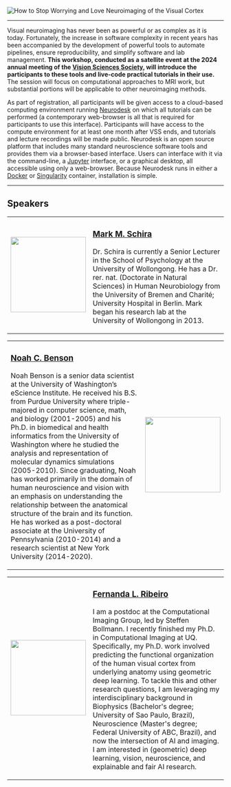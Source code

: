 ![How to Stop Worrying and Love Neuroimaging of the Visual Cortex](images/header.webp "How to stop worrying...")

---

Visual neuroimaging has never been as powerful or as complex as it is
today. Fortunately, the increase in software complexity in recent years has been
accompanied by the development of powerful tools to automate pipelines, ensure
reproducibility, and simplify software and lab management. **This workshop,
conducted as a satellite event at the 2024 annual meeting of the [Vision
Sciences Society](https://www.visionsciences.org/), will introduce the
participants to these tools and live-code practical tutorials in their use.**
The session will focus on computational approaches to MRI work, but substantial
portions will be applicable to other neuroimaging methods.

As part of registration, all participants will be given access to a cloud-based
computing environment running [Neurodesk](https://www.neurodesk.org/) on which
all tutorials can be performed (a contemporary web-browser is all that is
required for participants to use this interface).  Participants will have access
to the compute environment for at least one month after VSS ends, and tutorials
and lecture recordings will be made public. Neurodesk is an open source platform
that includes many standard neuroscience software tools and provides them via a
browser-based interface. Users can interface with it via the command-line, a
[Jupyter](https://jupyter.org/) interface, or a graphical desktop, all
accessible using only a web-browser. Because Neurodesk runs in either a
[Docker](https://docker.org/) or [Singularity](https://sylabs.io/singularity/)
container, installation is simple.

---

## Speakers

<div>
  <table style="width:100%">
    <tr>
      <td class="speaker-image-left">
        <img src="{{site.baseurl}}/images/mschira.png" width="175"/>
        </td>
      <td class="speaker-bio">
        <h3><a href="https://schiralab.com/">Mark M. Schira</a></h3>
        <p><a href="https://github.com/mschira"><i class="svg-icon github"></i></a>
           <a href="mailto:mark.schira@gmail.com"><i class="svg-icon email"></i></a>
           </p>
        <p>Dr. Schira is currently a Senior Lecturer in the School of Psychology at
        the University of Wollongong. He has a Dr. rer. nat. (Doctorate in
        Natural Sciences) in Human Neurobiology from the University of Bremen
        and Charit&eacute;; University Hospital in Berlin. Mark began his research lab
        at the University of Wollongong in 2013.</p>
        </td></tr></table></div>

<div>
  <table style="width:100%">
    <tr>
      <td class="speaker-bio">
        <h3><a href="https://nben.net/">Noah C. Benson</a></h3>
        <p><a href="https://github.com/noahbenson"><i class="svg-icon github"></i></a>
           <a href="mailto:nben@uw.edu"><i class="svg-icon email"></i></a>
           </p>
        <p>Noah Benson is a senior data scientist at the University of
        Washington’s eScience Institute. He received his B.S. from Purdue
        University where triple-majored in computer science, math, and biology
        (2001-2005) and his Ph.D. in biomedical and health informatics from the
        University of Washington where he studied the analysis and
        representation of molecular dynamics simulations (2005-2010). Since
        graduating, Noah has worked primarily in the domain of human
        neuroscience and vision with an emphasis on understanding the
        relationship between the anatomical structure of the brain and its
        function. He has worked as a post-doctoral associate at the University
        of Pennsylvania (2010-2014) and a research scientist at New York
        University (2014-2020).</p>
        </td>
      <td class="speaker-image-right">
        <img src="{{site.baseurl}}/images/nbenson.png" width="175"/>
        </td></tr></table></div>

<div>
  <table style="width:100%">
    <tr>
      <td class="speaker-image-left">
        <img src="{{site.baseurl}}/images/fribeiro.png" width="175"/>
        </td>
      <td class="speaker-bio">
        <h3><a href="https://felenitaribeiro.github.io/">Fernanda L. Ribeiro</a></h3>
        <p><a href="https://github.com/felenitaribeiro"><i class="svg-icon github"></i></a>
           <a href="mailto:fernanda.ribeiro@uq.edu.au"><i class="svg-icon email"></i></a>
           </p>
        <p>I am a postdoc at the Computational Imaging Group, led by Steffen
        Bollmann. I recently finished my Ph.D. in Computational Imaging at UQ.
        Specifically, my Ph.D. work involved predicting the functional
        organization of the human visual cortex from underlying anatomy using
        geometric deep learning. To tackle this and other research questions, I
        am leveraging my interdisciplinary background in Biophysics (Bachelor's
        degree; University of Sao Paulo, Brazil), Neuroscience (Master's degree;
        Federal University of ABC, Brazil), and now the intersection of AI and
        imaging. I am interested in (geometric) deep learning, vision,
        neuroscience, and explainable and fair AI research.</p>
        </td></tr></table></div>
